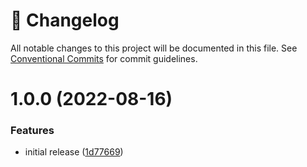 # 📓 Changelog

All notable changes to this project will be documented in this file. See
[Conventional Commits](https://conventionalcommits.org) for commit guidelines.

# 1.0.0 (2022-08-16)


### Features

* initial release ([1d77669](https://github.com/sanity-io/semantic-release-preset/commit/1d776691cbe04a4e74fb5b26fa8864dfa415de51))
